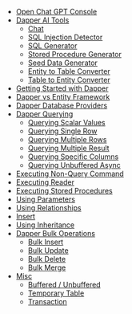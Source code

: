 <nav class="main-nav" itemscope itemtype="http://schema.org/SiteNavigationElement">
    <ul class="nav nav-level-one" id="side-menu">
		<li><a href="https://zzzcode.ai/dapper/chat" target="_blank">Open Chat GPT Console</a></li>
		<li>
			<a href="/dapper-ai-tools">Dapper AI Tools</a>
			<ul class="nav-level-two" data-display="dapper-ai-tools">
				<li><a href="https://zzzcode.ai/dapper/chat">Chat</a></li>
				<li><a href="https://zzzcode.ai/dapper/sql-injection-detector">SQL Injection Detector</a></li>
				<li><a href="https://zzzcode.ai/dapper/sql-generator">SQL Generator</a></li>
				<li><a href="https://zzzcode.ai/dapper/stored-procedure-generator">Stored Procedure Generator</a></li>
				<li><a href="https://zzzcode.ai/dapper/seed-data-generator">Seed Data Generator</a></li>
				<li><a href="https://zzzcode.ai/dapper/entity-to-table-converter">Entity to Table Converter</a></li>
				<li><a href="https://zzzcode.ai/dapper/table-to-entity-converter">Table to Entity Converter</a></li>
			</ul>
		</li>
        <li>
            <a href="/">Getting Started with Dapper</a>
        </li>		
		<li><a href="/dapper-vs-entity-framework">Dapper vs Entity Framework</a></li>
		<li><a href="/database-providers">Dapper Database Providers</a></li>
		<li>
			<a href="/dapper-query">Dapper Querying</a>
			<ul class="nav-level-two" style="display: block;">
				<li><a href="/dapper-query/selecting-scalar-values">Querying Scalar Values</a></li>
				<li><a href="/dapper-query/selecting-single-rows">Querying Single Row</a></li>
				<li><a href="/dapper-query/selecting-multiple-rows">Querying Multiple Rows</a></li>
				<li><a href="/dapper-query/selecting-multiple-results">Querying Multiple Result</a></li>
				<li><a href="/dapper-query/selecting-specific-columns">Querying Specific Columns</a></li>
				<li><a href="/dapper-query/selecting-unbuffered-async">Querying Unbuffered Async</a></li>
			</ul>
		</li>
		<li><a href="/non-query">Executing Non-Query Command</a></li>
		<li><a href="/execute-reader">Executing Reader</a></li>
		<li><a href="/stored-procedures">Executing Stored Procedures</a></li>
		<li><a href="/parameters">Using Parameters</a></li>
		<li><a href="/relationships">Using Relationships</a></li>
		<li><a href="/saving-data/insert">Insert</a></li>
		<li><a href="/hierarchical-data">Using Inheritance</a></li>
        <li>
            <a href="/bulk-operations">Dapper Bulk Operations</a>
            <ul class="nav-level-two" style="display: block;">
                <li><a href="/bulk-operations/bulk-insert">Bulk Insert</a></li>
                <li><a href="/bulk-operations/bulk-update">Bulk Update</a></li>
                <li><a href="/bulk-operations/bulk-delete">Bulk Delete</a></li>
                <li><a href="/bulk-operations/bulk-merge">Bulk Merge</a></li>
            </ul>
        </li>
		<li>
			<a href="/misc">Misc</a>
			<ul class="nav-level-two">
                <li><a href="/misc/buffered-unbuffered">Buffered / Unbuffered</a></li>
                <li><a href="/misc/temporary-table">Temporary Table</a></li>
                <li><a href="/misc/transaction">Transaction</a></li>
            </ul>
		</li>
    </ul>
</nav>